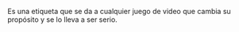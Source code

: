 Es una etiqueta que se da a cualquier juego de video que cambia su propósito y se lo lleva a ser serio.
